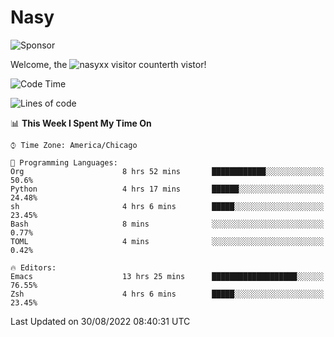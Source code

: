 # Nasy

<!--
<p align="center">
<img height="200" src="https://github-readme-stats.vercel.app/api?username=nasyxx&count_private=true&show_icons=true&theme=dracula&include_all_commits=true"/>
<img height="200" src="https://github-readme-stats.vercel.app/api/top-langs/?username=nasyxx&theme=dracula&hide=html,jupyter+notebook&count_private=true&show_icons=true"/>
</p>

  
----------------
-->

![Sponsor](https://img.shields.io/static/v1.svg?label=Sponsor&message=%E2%9D%A4&logo=GitHub&style=flat&color=pink)
 
Welcome, the ![nasyxx visitor counter](https://count.getloli.com/get/@nasyxx?theme=rule34)th vistor!
 
<!--START_SECTION:waka-->
![Code Time](http://img.shields.io/badge/Code%20Time-2%2C585%20hrs%2037%20mins-blue)

![Lines of code](https://img.shields.io/badge/From%20Hello%20World%20I%27ve%20Written-5%20Million%20lines%20of%20code-blue)

📊 **This Week I Spent My Time On** 

```text
⌚︎ Time Zone: America/Chicago

💬 Programming Languages: 
Org                      8 hrs 52 mins       ████████████░░░░░░░░░░░░░   50.6% 
Python                   4 hrs 17 mins       ██████░░░░░░░░░░░░░░░░░░░   24.48% 
sh                       4 hrs 6 mins        █████░░░░░░░░░░░░░░░░░░░░   23.45% 
Bash                     8 mins              ░░░░░░░░░░░░░░░░░░░░░░░░░   0.77% 
TOML                     4 mins              ░░░░░░░░░░░░░░░░░░░░░░░░░   0.42%

🔥 Editors: 
Emacs                    13 hrs 25 mins      ███████████████████░░░░░░   76.55% 
Zsh                      4 hrs 6 mins        █████░░░░░░░░░░░░░░░░░░░░   23.45%

```


 Last Updated on 30/08/2022 08:40:31 UTC
<!--END_SECTION:waka-->

<!-- ![visitors](https://visitor-badge.laobi.icu/badge?page_id=nasyxx.nasyxx) -->
